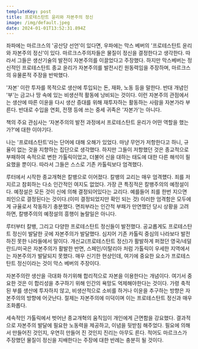 ```yaml
---
templateKey: post
title: 프로테스탄트 윤리와 자본주의 정신
image: /img/default.jpeg
date: 2024-01-01T13:52:31.894Z
---
```

좌파에는 마르크스의 '공산당 선언'이 있다면, 우파에는 막스 베버의 '프로테스탄트 윤리와 자본주의 정신'이 있다. 마르크스주의자들은 물질이 정신을 결정한다고 생각한다. 따라서 그들은 생산기술의 발전이 자본주의를 이끌었다고 주장했다. 하지만 막스베버는 정신적인 프로테스탄트 종교 윤리가 자본주의를 발전시킨 원동력임을 주장하며, 마르크스의 유물론적 주장을 반박했다.

'자본' 이란 투자를 목적으로 생산에 투입되는 돈, 재화, 노동 등을 말한다. 반대 개념인 '부'는 금고나 땅 속에 있는 비생산적 활동에 낭비되는 것이다. 이런 자본주의 관점에서는 생산에 따른 이윤을 다시 생산 증대를 위해 재투자하는 활동하는 사람을 자본가라 부른다. 반대로 수입을 연회, 전쟁 등에 쓰는 중세 귀족은 '자본가'는 아니다. 

책의 주요 관심사는  ‘자본주의의 발전 과정에서 프로테스탄트 윤리가 어떤 역할을 했는가?’에 대한 이야기다. 

나는 '프로테스탄트'라는 단어에 대해 오해가 있었다. 마냥 무언가 저항한다고 하니, 규율이 없는 것을 지향하는 집단으로 생각했다. 하지만 그들이 저항했던 것은 종교적으로 부패하여 속적으로 변한 가톨릭이었고, 더불어 신을 대하는 태도에 대한 다른 해석이 필요했을 뿐이다. 따라서 그들은 스스로 기존 카톨릭보다 엄격했다. 

루터에서 시작한 종교개혁은 칼뱅으로 이어졌다. 칼뱅의 교리는 매우 엄격헀다. 죄를 저지르고 참회하는 다소 인간적인 여지도 없었다. 가장 큰 특징적은 칼뱅주의의 예정설이다. 예정설은 모든 것이 신에 의해 결정되어있다는 교리다. 예를들어 죄를 한번 지으면 죄인으로 결정된다는 것이다.(이미 결정되었지만 확인 되는 것) 이러한 엄격함은 모두에게 규율로서 작동하기 충분했다. 면죄부라는 인간적 부패가 만연했던 당시 상황을 고려하면, 칼뱅주의의 예정설의 흥행이 놀랄일은 아니다.

루터부터 칼뱅, 그리고 다양한 프로테스탄트 정신들이 발전했다. 공교롭게도 프로테스탄트 정신이 발달한 곳에 자본주의가 발달했다. 심지어 기존 카톨릭 중심의 나라보다 발전하진 못한 나라들에서 말이다. 개신교(프로테스탄트 정신)가 활발하게 퍼졌던 영국/네덜란드/미국은 자본주의가 활발한 반면, 스페인/이탈리아 처럼 가톨릭이 우세한 지역에서는 자본주의가 발달되지 못했다. 매우 신기한 현상인데, 여기에 중요한 요소가 프로테스탄트 정신이라는 것이 막스 베버의 주장이다.

자본주의란 생산을 극대화 하기위해 합리적으로 자본을 이용한다는 개념이다. 여기서 중요한 것은 이 합리성을 추구하기 위해 인간의 욕망도 억제해야한다는 것이다. 가령 축적된 부를 생산에 투자하지 않고, 비생산적으로 소비를 하거나 이윤을 추구하는 방향은 자본주의의 방향에 어긋난다. 절제는 자본주의에 미덕이며 이는 프로테스탄트 정신과 매우 조화롭다.

세속적인 가톨릭에서 벗어난 종교개혁의 움직임이 개인에게 근면함을 강요했다. 결과적으로 자본주의 발달에 필요한 노동력을 제공하고, 이념을 뒷받침 해주었다. 필요에 의해서 만들어진 것인지, 우연히 만들어 진 것인지 진리는 아무도 른다. 적어도 마르크스가 주장했던 물질이 정신을 지배한다는 주장에 대한 반례는 충분히 될 것이다.